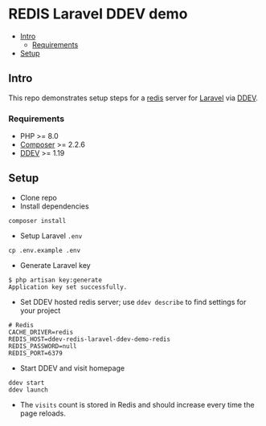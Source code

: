 # REDIS Laravel DDEV demo <!-- omit in toc -->

- [Intro](#intro)
  - [Requirements](#requirements)
- [Setup](#setup)

## Intro

This repo demonstrates setup steps for a [redis](https://redis.com/) server for [Laravel](https://laravel.com/) via [DDEV](https://github.com/drud/ddev).

### Requirements

- PHP >= 8.0
- [Composer](https://getcomposer.org/doc/00-intro.md) >= 2.2.6
- [DDEV](https://github.com/drud/ddev) >= 1.19

## Setup

- Clone repo
- Install dependencies

```shell
composer install
```

- Setup Laravel `.env`

```shell
cp .env.example .env
```

- Generate Laravel key

```shell
$ php artisan key:generate
Application key set successfully.
```

- Set DDEV hosted redis server; use `ddev describe` to find settings for your project

```env
# Redis
CACHE_DRIVER=redis
REDIS_HOST=ddev-redis-laravel-ddev-demo-redis
REDIS_PASSWORD=null
REDIS_PORT=6379
```

- Start DDEV and visit homepage

```shell
ddev start
ddev launch
```

- The `visits` count is stored in Redis and should increase every time the page reloads.
